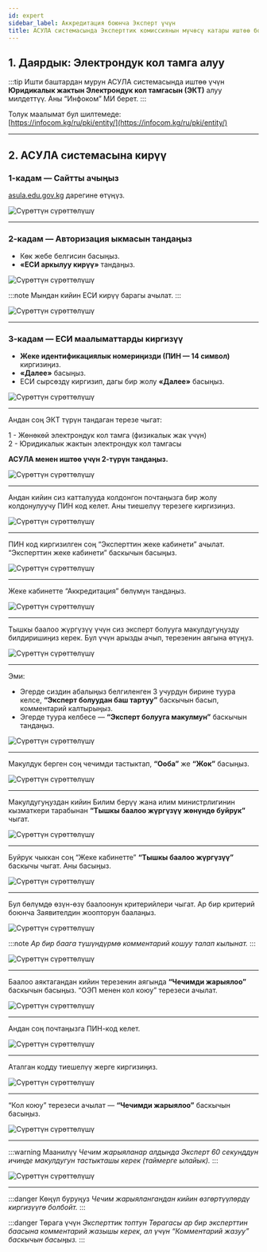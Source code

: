 ```yaml
---
id: expert
sidebar_label: Аккредитация боюнча Эксперт үчүн
title: АСУЛА системасында Эксперттик комиссиянын мүчөсү катары иштөө боюнча колдонмо
---
```


## 1. Даярдык: Электрондук кол тамга алуу

:::tip Ишти баштардан мурун
АСУЛА системасында иштөө үчүн **Юридикалык жактын Электрондук кол тамгасын (ЭКТ)** алуу милдеттүү. Аны “Инфоком” МИ берет.
:::

Толук маалымат бул шилтемеде:  
[https://infocom.kg/ru/pki/entity/](https://infocom.kg/ru/pki/entity/)

---

## 2. АСУЛА системасына кирүү

### 1-кадам — Сайтты ачыңыз

[asula.edu.gov.kg](https://asula.edu.gov.kg) дарегине өтүңүз.

![Сүрөттүн сүрөттөлүшү](/img/asula/expert/pic1.png)

---

### 2-кадам — Авторизация ыкмасын тандаңыз

- Көк жебе белгисин басыңыз.
- **«ЕСИ аркылуу кирүү»** тандаңыз.

![Сүрөттүн сүрөттөлүшү](/img/asula/expert/pic2.png)

:::note
Мындан кийин ЕСИ кирүү барагы ачылат.
:::

![Сүрөттүн сүрөттөлүшү](/img/asula/expert/pic3.png)

---

### 3-кадам — ЕСИ маалыматтарды киргизүү

- **Жеке идентификациялык номериңизди (ПИН — 14 символ)** киргизиңиз.
- **«Далее»** басыңыз.
- ЕСИ сырсөздү киргизип, дагы бир жолу **«Далее»** басыңыз.

![Сүрөттүн сүрөттөлүшү](/img/asula/expert/pic4.png)

---

Андан соң ЭКТ түрүн тандаган терезе чыгат:

1 - Жөнөкөй электрондук кол тамга (физикалык жак үчүн)  
2 - Юридикалык жактын электрондук кол тамгасы

**АСУЛА менен иштөө үчүн 2-түрүн тандаңыз.**

![Сүрөттүн сүрөттөлүшү](/img/asula/expert/pic5.png)

---

Андан кийин сиз катталууда колдонгон почтаңызга бир жолу колдонулуучу ПИН код келет. Аны тиешелүү терезеге киргизиңиз.

![Сүрөттүн сүрөттөлүшү](/img/asula/expert/pic6.png)

---

ПИН код киргизилген соң “Эксперттин жеке кабинети” ачылат. “Эксперттин жеке кабинети” баскычын басыңыз.

![Сүрөттүн сүрөттөлүшү](/img/asula/expert/pic7.png)

---

Жеке кабинетте “Аккредитация” бөлүмүн тандаңыз.

![Сүрөттүн сүрөттөлүшү](/img/asula/expert/pic8.png)

---

Тышкы баалоо жүргүзүү үчүн сиз эксперт болууга макулдугуңузду билдиришиңиз керек. Бул үчүн арызды ачып, терезенин аягына өтүңүз.

![Сүрөттүн сүрөттөлүшү](/img/asula/expert/pic9.png)

---

Эми:

- Эгерде сиздин абалыңыз белгиленген 3 учурдун бирине туура келсе, **“Эксперт болуудан баш тартуу”** баскычын басып, комментарий калтырыңыз.
- Эгерде туура келбесе — **“Эксперт болууга макулмун”** баскычын тандаңыз.

![Сүрөттүн сүрөттөлүшү](/img/asula/expert/pic10.png)

---

Макулдук берген соң чечимди тастыктап, **“Ооба”** же **“Жок”** басыңыз.

![Сүрөттүн сүрөттөлүшү](/img/asula/expert/pic11.png)

---

Макулдугуңуздан кийин Билим берүү жана илим министрлигинин кызматкери тарабынан **“Тышкы баалоо жүргүзүү жөнүндө буйрук”** чыгат.

![Сүрөттүн сүрөттөлүшү](/img/asula/expert/pic12.png)

---

Буйрук чыккан соң “Жеке кабинетте” **“Тышкы баалоо жүргүзүү”** баскычы чыгат. Аны басыңыз.

![Сүрөттүн сүрөттөлүшү](/img/asula/expert/pic13.png)

---

Бул бөлүмдө өзүн-өзү баалоонун критерийлери чыгат. Ар бир критерий боюнча Заявителдин жоопторун баалаңыз.

![Сүрөттүн сүрөттөлүшү](/img/asula/expert/pic14.png)

:::note
*Ар бир баага түшүндүрмө комментарий кошуу талап кылынат.*
:::

![Сүрөттүн сүрөттөлүшү](/img/asula/expert/pic15.png)

---

Баалоо аяктагандан кийин терезенин аягында **“Чечимди жарыялоо”** баскычын басыңыз. “ОЭП менен кол коюу” терезеси ачылат.

![Сүрөттүн сүрөттөлүшү](/img/asula/expert/pic16.png)

---

Андан соң почтаңызга ПИН-код келет.

![Сүрөттүн сүрөттөлүшү](/img/asula/expert/pic17.png)

---

Аталган кодду тиешелүү жерге киргизиңиз.

![Сүрөттүн сүрөттөлүшү](/img/asula/expert/pic18.png)

---

“Кол коюу” терезеси ачылат — **“Чечимди жарыялоо”** баскычын басыңыз.

![Сүрөттүн сүрөттөлүшү](/img/asula/expert/pic19.png)

---

:::warning Маанилүү
*Чечим жарыяланар алдында Эксперт 60 секунддун ичинде макулдугун тастыкташы керек (таймерге ылайык).*
:::

![Сүрөттүн сүрөттөлүшү](/img/asula/expert/pic20.png)

---

:::danger Көңүл буруңуз
*Чечим жарыялангандан кийин өзгөртүүлөрдү киргизүүгө болбойт.*
:::

:::danger Төрага үчүн
*Эксперттик топтун Төрагасы ар бир эксперттин баасына комментарий жазышы керек, ал үчүн “Комментарий жазуу” баскычын басыңыз.*
:::
